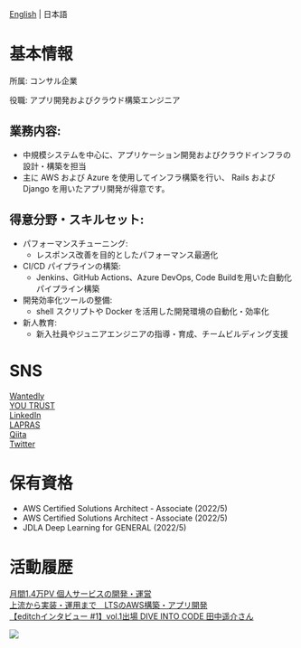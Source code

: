 [English](README.en.md) | 日本語

# 基本情報
所属: コンサル企業

役職: アプリ開発およびクラウド構築エンジニア

## 業務内容:
- 中規模システムを中心に、アプリケーション開発およびクラウドインフラの設計・構築を担当
- 主に AWS および Azure を使用してインフラ構築を行い、 Rails および Django を用いたアプリ開発が得意です。

## 得意分野・スキルセット:
- パフォーマンスチューニング:
    - レスポンス改善を目的としたパフォーマンス最適化
- CI/CD パイプラインの構築:
    - Jenkins、GitHub Actions、Azure DevOps, Code Buildを用いた自動化パイプライン構築
- 開発効率化ツールの整備:
    - shell スクリプトや Docker を活用した開発環境の自動化・効率化
- 新人教育:
    - 新入社員やジュニアエンジニアの指導・育成、チームビルディング支援

# SNS

<a href="https://www.wantedly.com/users/62400896" target="_blank" rel="noopener noreferrer" style="padding-bottom: 5rem">Wantedly</a><br>
<a href="https://youtrust.jp/users/yodev21" target="_blank" rel="noopener noreferrer" style="padding-bottom: 5rem">YOU TRUST</a><br>
<a href="https://www.linkedin.com/in/yodev21" target="_blank" rel="noopener noreferrer" style="padding-bottom: 5rem">LinkedIn</a><br>
<a href="https://lapras.com/public/CZQQR6J" target="_blank" rel="noopener noreferrer" style="padding-bottom: 5rem">LAPRAS</a><br>
<a href="https://qiita.com/yokku21" target="_blank" rel="noopener noreferrer" style="padding-bottom: 5rem">Qiita</a><br>
<a href="https://twitter.com/yodev21" target="_blank" rel="noopener noreferrer" style="padding-bottom: 5rem">Twitter</a><br>

# 保有資格
- AWS Certified Solutions Architect - Associate (2022/5)
- AWS Certified Solutions Architect - Associate (2022/5)
- JDLA Deep Learning for GENERAL (2022/5)

# 活動履歴
<a href="https://kikusyo.com" target="_blank" rel="noopener noreferrer" style="padding-bottom: 5rem">月間1.4万PV 個人サービスの開発・運営</a><br>
<a href="https://clover.lt-s.jp/9295" target="_blank" rel="noopener noreferrer" style="padding-bottom: 5rem">上流から実装・運用まで　LTSのAWS構築・アプリ開発</a><br>
<a href="https://note.com/d_biz_share/n/n07cc2eac3b22" target="_blank" rel="noopener noreferrer" style="padding-bottom: 5rem">【editchインタビュー #1】vol.1出場 DIVE INTO CODE 田中遥介さん</a><br>

![](https://komarev.com/ghpvc/?username=yodev21&color=green)
